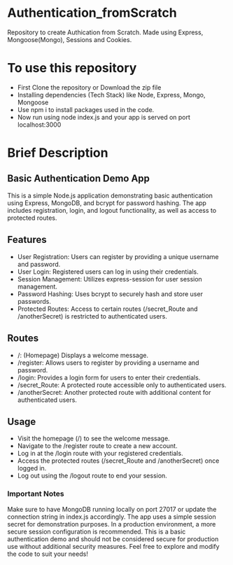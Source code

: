 # Authentication_fromScratch
Repository to create Authication from Scratch. Made using Express, Mongoose(Mongo), Sessions and Cookies.

# To use this repository 
- First Clone the repository or Download the zip file
- Installing dependencies (Tech Stack) like Node, Express, Mongo, Mongoose
- Use npm i to install packages used in the code.
- Now run using node index.js and your app is served on port localhost:3000

# Brief Description
## Basic Authentication Demo App
This is a simple Node.js application demonstrating basic authentication using Express, MongoDB, and bcrypt for password hashing. The app includes registration, login, and logout functionality, as well as access to protected routes.

## Features
- User Registration: Users can register by providing a unique username and password.
- User Login: Registered users can log in using their credentials.
- Session Management: Utilizes express-session for user session management.
- Password Hashing: Uses bcrypt to securely hash and store user passwords.
- Protected Routes: Access to certain routes (/secret_Route and /anotherSecret) is restricted to authenticated users.

## Routes 
- /: (Homepage) Displays a welcome message.
- /register: Allows users to register by providing a username and password.
- /login: Provides a login form for users to enter their credentials.
- /secret_Route: A protected route accessible only to authenticated users.
- /anotherSecret: Another protected route with additional content for authenticated users.

## Usage
- Visit the homepage (/) to see the welcome message.
- Navigate to the /register route to create a new account.
- Log in at the /login route with your registered credentials.
- Access the protected routes (/secret_Route and /anotherSecret) once logged in.
- Log out using the /logout route to end your session.

### Important Notes
Make sure to have MongoDB running locally on port 27017 or update the connection string in index.js accordingly.
The app uses a simple session secret for demonstration purposes. In a production environment, a more secure session configuration is recommended.
This is a basic authentication demo and should not be considered secure for production use without additional security measures.
Feel free to explore and modify the code to suit your needs!

